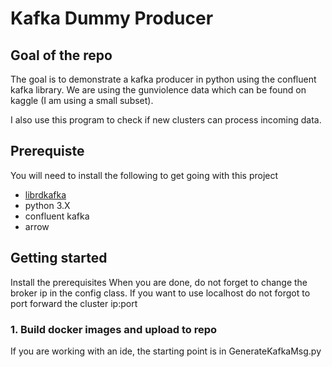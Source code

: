 # Kafka Dummy Producer

## Goal of the repo
The goal is to demonstrate a kafka producer in python using the confluent kafka library.
We are using the gunviolence data which can be found on kaggle (I am using a small subset).

I also use this program to check if new clusters can process incoming data.

## Prerequiste
You will need to install the following to get going with this project

* [librdkafka](https://github.com/edenhill/librdkafka)
* python 3.X
* confluent kafka
* arrow

## Getting started
Install the prerequisites
When you are done, do not forget to change the broker ip in the config class.
If you want to use localhost do not forgot to port forward the cluster ip:port

### 1. Build docker images and upload to repo
If you are working with an ide, the starting point is in GenerateKafkaMsg.py
